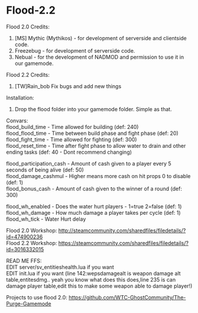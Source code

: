 # Flood-2.2

Flood 2.0 Credits:  
1) [MS] Mythic (Mythikos) - for development of serverside and clientside code.  
2) Freezebug - for development of serverside code.   
3) Nebual - for the development of NADMOD and permission to use it in our gamemode.

Flood 2.2 Credits:  
1)  [TW]Rain_bob Fix bugs and add new things

Installation:  
1) Drop the flood folder into your gamemode folder. Simple as that.


Convars:  
flood_build_time - Time allowed for building (def: 240)  
flood_flood_time - Time between build phase and fight phase (def: 20)  
flood_fight_time - Time allowed for fighting (def: 300)  
flood_reset_time - Time after fight phase to allow water to drain and other ending tasks (def: 40 - Dont recommend changing)  

flood_participation_cash - Amount of cash given to a player every 5 seconds of being alive (def: 50)  
flood_damage_cashmul - Higher means more cash on hit props 0 to disable (def: 1)  
flood_bonus_cash - Amount of cash given to the winner of a round (def: 300)  

flood_wh_enabled - Does the water hurt players - 1=true 2=false (def: 1)  
flood_wh_damage - How much damage a player takes per cycle (def: 1)  
flood_wh_tick - Water Hurt delay


Flood 2.0 Workshop: http://steamcommunity.com/sharedfiles/filedetails/?id=474900236  
Flood 2.2 Workshop: https://steamcommunity.com/sharedfiles/filedetails/?id=3016332015    

READ ME FFS:  
EDIT server/sv_entitieshealth.lua if you want  
EDIT init.lua if you want (line 142:wepsdamagealt is weapon damage alt table,entitesdmg.. yeah you know what does this does,line 235 is can damage player table,edit this to make some weapon able to damage player!)  

Projects to use flood 2.0:
  https://github.com/WTC-GhostCommunity/The-Purge-Gamemode
